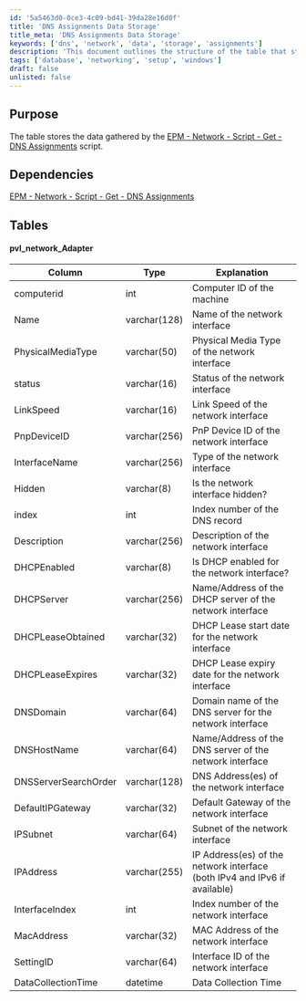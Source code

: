 ```yaml
---
id: '5a5463d0-0ce3-4c09-bd41-39da28e16d0f'
title: 'DNS Assignments Data Storage'
title_meta: 'DNS Assignments Data Storage'
keywords: ['dns', 'network', 'data', 'storage', 'assignments']
description: 'This document outlines the structure of the table that stores data gathered by the DNS Assignments script, detailing its columns, types, and explanations for each field related to network interfaces.'
tags: ['database', 'networking', 'setup', 'windows']
draft: false
unlisted: false
---
```


## Purpose

The table stores the data gathered by the [EPM - Network - Script - Get - DNS Assignments](<../scripts/Get - DNS Assignments.md>) script.

## Dependencies

[EPM - Network - Script - Get - DNS Assignments](<../scripts/Get - DNS Assignments.md>)

## Tables

#### pvl_network_Adapter

| Column                | Type          | Explanation                                                   |
|----------------------|---------------|---------------------------------------------------------------|
| computerid           | int           | Computer ID of the machine                                    |
| Name                 | varchar(128)  | Name of the network interface                                  |
| PhysicalMediaType    | varchar(50)   | Physical Media Type of the network interface                  |
| status               | varchar(16)   | Status of the network interface                                |
| LinkSpeed            | varchar(16)   | Link Speed of the network interface                            |
| PnpDeviceID          | varchar(256)  | PnP Device ID of the network interface                        |
| InterfaceName        | varchar(256)  | Type of the network interface                                  |
| Hidden               | varchar(8)    | Is the network interface hidden?                              |
| index                | int           | Index number of the DNS record                                |
| Description          | varchar(256)  | Description of the network interface                           |
| DHCPEnabled          | varchar(8)    | Is DHCP enabled for the network interface?                    |
| DHCPServer           | varchar(256)  | Name/Address of the DHCP server of the network interface      |
| DHCPLeaseObtained    | varchar(32)   | DHCP Lease start date for the network interface               |
| DHCPLeaseExpires      | varchar(32)   | DHCP Lease expiry date for the network interface              |
| DNSDomain            | varchar(64)   | Domain name of the DNS server for the network interface       |
| DNSHostName          | varchar(64)   | Name/Address of the DNS server of the network interface       |
| DNSServerSearchOrder | varchar(128)  | DNS Address(es) of the network interface                       |
| DefaultIPGateway     | varchar(32)   | Default Gateway of the network interface                       |
| IPSubnet             | varchar(64)   | Subnet of the network interface                                 |
| IPAddress            | varchar(255)  | IP Address(es) of the network interface (both IPv4 and IPv6 if available) |
| InterfaceIndex       | int           | Index number of the network interface                          |
| MacAddress           | varchar(32)   | MAC Address of the network interface                           |
| SettingID            | varchar(64)   | Interface ID of the network interface                          |
| DataCollectionTime    | datetime      | Data Collection Time                                          |

